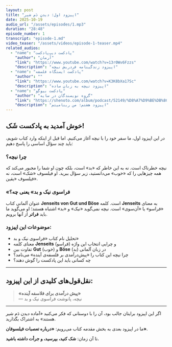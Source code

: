 ```yaml
---
layout: post
title: "اپیزود اول: دیدنِ دَم شیر"
date: 2025-10-19
audio_url: "/assets/episodes/1.mp3"
duration: "28:48"
episode_number: 1
transcript: "episode-1.md"
video_teaser: "/assets/videos/episode-1-teaser.mp4"
related_audios:
  - "name": "پادکست دیپ‌پادکست"
    "author": "آرمان"
    "link": "https://www.youtube.com/watch?v=13r0Wv6Fzzs"
    "description": "اپیزود زندگینامه فردریش نیچه"
  - "name": "پادکست ایستگاه فلسفه"
    "author": ""
    "link": "https://www.youtube.com/watch?v=K3K8bXa17Sc"
    "description": "اپیزود نیچه به زبان ساده"
  - "name": "پادکست بیوگو"
    "author": "گروه نویسندگان در سایه"
    "link": "https://shenoto.com/album/podcast/52149/%D8%A7%D9%BE%DB%8C%D8%B2%D9%88%D8%AF-%DB%B0%D9%A8-%E2%80%93-%D9%85%D9%86-%D8%AF%DB%8C%D9%86%D8%A7%D9%85%DB%8C%D8%AA%D9%85!"
    "description": "اپیزود هشتم: من رینامیتم"
---
```


## خوش آمدید به پادکست شَک!

در این اپیزود اول، ما سفر خود را با نیچه آغاز می‌کنیم. اما قبل از اینکه وارد کتاب شویم، باید چند سؤال اساسی را پاسخ دهیم:

### چرا نیچه؟

نیچه خطرناک است. نه به این خاطر که «بد» است، بلکه چون او شما را مجبور می‌کند که همه چیزهایی را که «خوب» می‌دانستید، زیر سؤال ببرید. او فیلسوف «شک» است، نه فیلسوف «یقین».

### «فراسوی نیک و بد» یعنی چه؟

عنوان آلمانی کتاب **Jenseits von Gut und Böse** است. کلمه **Jenseits** به معنای «فراسو» یا «آن‌سوی» است. نیچه نمی‌گوید «نیک» و «بد» اشتباه هستند؛ او می‌گوید ما باید **فراتر** از آنها برویم.


### موضوعات این اپیزود:

* تحلیل نام کتاب «فراسوی نیک و بد»
* معنای کلمه **Jenseits** (فراسو) و چرایی انتخاب این واژه
* تفاوت بین **Gut** (خوب) و **Böse** (بد) در زبان آلمانی
* چرا نیچه این کتاب را «پیش‌درآمدی بر فلسفه‌ی آینده» می‌نامد؟
* چه کسانی باید این پادکست را گوش دهند؟

---

## نقل‌قول‌های کلیدی از این اپیزود:

> **«پیش درآمدی برای فلاسفه آینده»**  
> — نیچه، پانوشت فراسوی نیک و بد

---

اگر این اپیزود برایتان جالب بود، آن را با دوستانی که فکر می‌کنید «آماده دیدن دَم شیر هستند» به اشتراک بگذارید.

ما در اپیزود بعدی به بخش مقدمه کتاب می‌رویم: **«درباره تعصبات فیلسوفان»**.

تا آن زمان: **شک کنید، بپرسید، و جرأت داشته باشید.**
